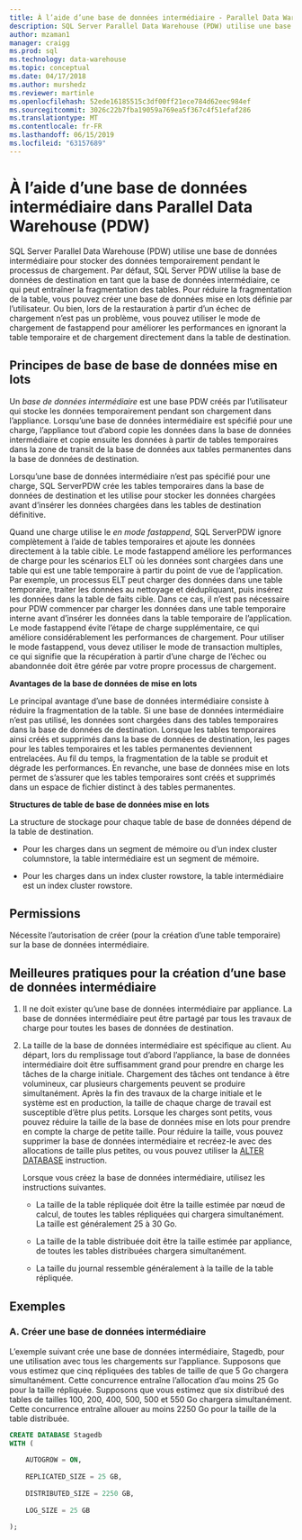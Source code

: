 ```yaml
---
title: À l’aide d’une base de données intermédiaire - Parallel Data Warehouse | Microsoft Docs
description: SQL Server Parallel Data Warehouse (PDW) utilise une base de données intermédiaire pour stocker des données temporairement pendant le processus de chargement.
author: mzaman1
manager: craigg
ms.prod: sql
ms.technology: data-warehouse
ms.topic: conceptual
ms.date: 04/17/2018
ms.author: murshedz
ms.reviewer: martinle
ms.openlocfilehash: 52ede16185515c3df00ff21ece784d62eec984ef
ms.sourcegitcommit: 3026c22b7fba19059a769ea5f367c4f51efaf286
ms.translationtype: MT
ms.contentlocale: fr-FR
ms.lasthandoff: 06/15/2019
ms.locfileid: "63157689"
---
```

# <a name="using-a-staging-database-in-parallel-data-warehouse-pdw"></a>À l’aide d’une base de données intermédiaire dans Parallel Data Warehouse (PDW)
SQL Server Parallel Data Warehouse (PDW) utilise une base de données intermédiaire pour stocker des données temporairement pendant le processus de chargement. Par défaut, SQL Server PDW utilise la base de données de destination en tant que la base de données intermédiaire, ce qui peut entraîner la fragmentation des tables. Pour réduire la fragmentation de la table, vous pouvez créer une base de données mise en lots définie par l’utilisateur. Ou bien, lors de la restauration à partir d’un échec de chargement n’est pas un problème, vous pouvez utiliser le mode de chargement de fastappend pour améliorer les performances en ignorant la table temporaire et de chargement directement dans la table de destination.  
  
## <a name="StagingDatabase"></a>Principes de base de base de données mise en lots  
Un *base de données intermédiaire* est une base PDW créés par l’utilisateur qui stocke les données temporairement pendant son chargement dans l’appliance. Lorsqu’une base de données intermédiaire est spécifié pour une charge, l’appliance tout d’abord copie les données dans la base de données intermédiaire et copie ensuite les données à partir de tables temporaires dans la zone de transit de la base de données aux tables permanentes dans la base de données de destination.  
  
Lorsqu’une base de données intermédiaire n’est pas spécifié pour une charge, SQL ServerPDW crée les tables temporaires dans la base de données de destination et les utilise pour stocker les données chargées avant d’insérer les données chargées dans les tables de destination définitive.  
  
Quand une charge utilise le *en mode fastappend*, SQL ServerPDW ignore complètement à l’aide de tables temporaires et ajoute les données directement à la table cible. Le mode fastappend améliore les performances de charge pour les scénarios ELT où les données sont chargées dans une table qui est une table temporaire à partir du point de vue de l’application. Par exemple, un processus ELT peut charger des données dans une table temporaire, traiter les données au nettoyage et dédupliquant, puis insérez les données dans la table de faits cible. Dans ce cas, il n’est pas nécessaire pour PDW commencer par charger les données dans une table temporaire interne avant d’insérer les données dans la table temporaire de l’application. Le mode fastappend évite l’étape de charge supplémentaire, ce qui améliore considérablement les performances de chargement. Pour utiliser le mode fastappend, vous devez utiliser le mode de transaction multiples, ce qui signifie que la récupération à partir d’une charge de l’échec ou abandonnée doit être gérée par votre propre processus de chargement.  
  
**Avantages de la base de données de mise en lots**  
  
Le principal avantage d’une base de données intermédiaire consiste à réduire la fragmentation de la table. Si une base de données intermédiaire n’est pas utilisé, les données sont chargées dans des tables temporaires dans la base de données de destination. Lorsque les tables temporaires ainsi créés et supprimés dans la base de données de destination, les pages pour les tables temporaires et les tables permanentes deviennent entrelacées. Au fil du temps, la fragmentation de la table se produit et dégrade les performances. En revanche, une base de données mise en lots permet de s’assurer que les tables temporaires sont créés et supprimés dans un espace de fichier distinct à des tables permanentes.  
  
**Structures de table de base de données mise en lots**  
  
La structure de stockage pour chaque table de base de données dépend de la table de destination.  
  
-   Pour les charges dans un segment de mémoire ou d’un index cluster columnstore, la table intermédiaire est un segment de mémoire.  
  
-   Pour les charges dans un index cluster rowstore, la table intermédiaire est un index cluster rowstore.  
  
## <a name="Permissions"></a>Permissions  
Nécessite l’autorisation de créer (pour la création d’une table temporaire) sur la base de données intermédiaire. 

<!-- MISSING LINKS

For more information, see [Grant Permissions to load data](grant-permissions-to-load-data.md).  

-->
  
## <a name="CreatingStagingDatabase"></a>Meilleures pratiques pour la création d’une base de données intermédiaire  
  
1.  Il ne doit exister qu’une base de données intermédiaire par appliance. La base de données intermédiaire peut être partagé par tous les travaux de charge pour toutes les bases de données de destination.  
  
2.  La taille de la base de données intermédiaire est spécifique au client. Au départ, lors du remplissage tout d’abord l’appliance, la base de données intermédiaire doit être suffisamment grand pour prendre en charge les tâches de la charge initiale. Chargement des tâches ont tendance à être volumineux, car plusieurs chargements peuvent se produire simultanément. Après la fin des travaux de la charge initiale et le système est en production, la taille de chaque charge de travail est susceptible d’être plus petits. Lorsque les charges sont petits, vous pouvez réduire la taille de la base de données mise en lots pour prendre en compte la charge de petite taille. Pour réduire la taille, vous pouvez supprimer la base de données intermédiaire et recréez-le avec des allocations de taille plus petites, ou vous pouvez utiliser la [ALTER DATABASE](../t-sql/statements/alter-database-transact-sql.md?tabs=sqlpdw) instruction.  
  
    Lorsque vous créez la base de données intermédiaire, utilisez les instructions suivantes.  
  
    -   La taille de la table répliquée doit être la taille estimée par nœud de calcul, de toutes les tables répliquées qui chargera simultanément. La taille est généralement 25 à 30 Go.  
  
    -   La taille de la table distribuée doit être la taille estimée par appliance, de toutes les tables distribuées chargera simultanément.  
  
    -   La taille du journal ressemble généralement à la taille de la table répliquée.  
  
## <a name="Examples"></a>Exemples  
  
### <a name="a-create-a-staging-database"></a>A. Créer une base de données intermédiaire 
L’exemple suivant crée une base de données intermédiaire, Stagedb, pour une utilisation avec tous les chargements sur l’appliance. Supposons que vous estimez que cinq répliquées des tables de taille de que 5 Go chargera simultanément. Cette concurrence entraîne l’allocation d’au moins 25 Go pour la taille répliquée. Supposons que vous estimez que six distribué des tables de tailles 100, 200, 400, 500, 500 et 550 Go chargera simultanément. Cette concurrence entraîne allouer au moins 2250 Go pour la taille de la table distribuée.  
  
```sql  
CREATE DATABASE Stagedb  
WITH (  
  
    AUTOGROW = ON,  
  
    REPLICATED_SIZE = 25 GB,  
  
    DISTRIBUTED_SIZE = 2250 GB,  
  
    LOG_SIZE = 25 GB  
  
);  
```  

<!-- MISSING LINKS
 
## See Also  
[Common metadata query examples](metadata-query-examples.md)  

-->
  
